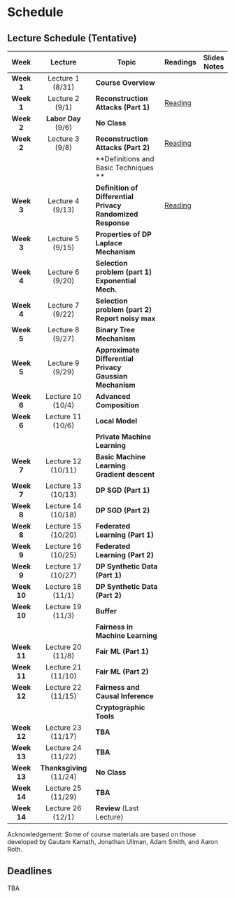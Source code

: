 # Schedule
## Lecture Schedule (Tentative)

Week  |Lecture   |Topic  |Readings  |Slides <br> Notes |
:------:|:-----:|-------------------------|----------|:------:
| **Week 1**  | Lecture 1 (8/31)         | **Course Overview**                                                 |                                                           |   |
| **Week 1**  | Lecture 2 (9/1)          | **Reconstruction Attacks (Part 1)**                                 | [Reading](https://queue.acm.org/detail.cfm?id=3295691)    |   |
| **Week 2**  | **Labor Day** (9/6)      | **No Class**                                                        |                                                           |   |
| **Week 2**  | Lecture 3 (9/8)          | **Reconstruction Attacks (Part 2)**                                 | [Reading](https://differentialprivacy.org/diffix-attack/) |   |
|             |                          | **Definitions and Basic Techniques **                               |                                                           |   |
| **Week 3**  | Lecture 4 (9/13)         | **Definition of Differential Privacy** <br> **Randomized Response** | [Reading](https://www.youtube.com/watch?v=FE9ko2wtyeQ)    |   |
| **Week 3**  | Lecture 5 (9/15)         | **Properties of DP** <br> **Laplace Mechanism**                     |                                                           |   |
| **Week 4**  | Lecture 6 (9/20)         | **Selection problem (part 1)** <br> **Exponential Mech.**           |                                                           |   |
| **Week 4**  | Lecture 7 (9/22)         | **Selection problem (part 2)** <br> **Report noisy max**            |                                                           |   |
| **Week 5**  | Lecture 8 (9/27)         | **Binary Tree Mechanism**                                           |                                                           |   |
| **Week 5**  | Lecture 9 (9/29)         | **Approximate Differential Privacy** <br> **Gaussian Mechanism**    |                                                           |   |
| **Week 6**  | Lecture 10 (10/4)        | **Advanced Composition**                                            |                                                           |   |
| **Week 6**  | Lecture 11 (10/6)        | **Local Model**                                                     |                                                           |   |
|             |                          | **Private Machine Learning**                                        |                                                           |   |
| **Week 7**  | Lecture 12 (10/11)       | **Basic Machine Learning** <br> **Gradient descent**                |                                                           |   |
| **Week 7**  | Lecture 13 (10/13)       | **DP SGD (Part 1)**                                                 |                                                           |   |
| **Week 8**  | Lecture 14 (10/18)       | **DP SGD (Part 2)**                                                 |                                                           |   |
| **Week 8**  | Lecture 15 (10/20)       | **Federated Learning (Part 1)**                                     |                                                           |   |
| **Week 9**  | Lecture 16 (10/25)       | **Federated Learning (Part 2)**                                     |                                                           |   |
| **Week 9**  | Lecture 17 (10/27)       | **DP Synthetic Data (Part 1)**                                      |                                                           |   |
| **Week 10** | Lecture 18 (11/1)        | **DP Synthetic Data (Part 2)**                                      |                                                           |   |
| **Week 10** | Lecture 19 (11/3)        | **Buffer**                                                          |                                                           |   |
|             |                          | **Fairness in Machine Learning**                                    |                                                           |   |
| **Week 11** | Lecture 20 (11/8)        | **Fair ML (Part 1)**                                                |                                                           |   |
| **Week 11** | Lecture 21 (11/10)       | **Fair ML (Part 2)**                                                |                                                           |   |
| **Week 12** | Lecture 22 (11/15)       | **Fairness and Causal Inference**                                   |                                                           |   |
|             |                          | **Cryptographic Tools**                                             |                                                           |   |
| **Week 12** | Lecture 23 (11/17)       | **TBA**                                                             |                                                           |   |
| **Week 13** | Lecture 24 (11/22)       | **TBA**                                                             |                                                           |   |
| **Week 13** | **Thanksgiving** (11/24) | **No Class**                                                        |                                                           |   |
| **Week 14** | Lecture 25 (11/29)       | **TBA**                                                             |                                                           |   |
| **Week 14** | Lecture 26 (12/1)        | **Review** (Last Lecture)                                           |                                                           |   |


Acknowledgement: Some of course materials are based on those developed
by Gautam Kamath, Jonathan Ullman, Adam Smith, and Aaron Roth.


## Deadlines
TBA
